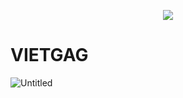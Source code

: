 <p align="center"><img src="https://laravel.com/assets/img/components/logo-laravel.svg"></p>
<h1>VIETGAG</h1>
<a href="#"></a>
<img src="https://preview.ibb.co/cnQKyo/Untitled.png" alt="Untitled" border="0">

